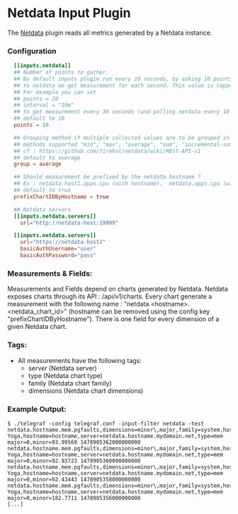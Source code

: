 # Netdata Input Plugin

The [Netdata](https://github.com/firehol/netdata) plugin reads all metrics
generated by a Netdata instance.

### Configuration

```toml
  [[inputs.netdata]]
  ## Number of points to gather.
  ## By default inputs plugin run every 10 seconds, by asking 10 points
  ## to netdata we get measurement for each second. This value is capped by "update every" config of netdata.
  ## For example you can set
  ## points = 20
  ## interval = "10m"
  ## to get measurement every 30 seconds (and polling netdata every 10 minutes)
  ## default to 10
  points = 10

  ## Grouping method if multiple collected values are to be grouped in order to return fewer points.
  ## methods supported "min", "max", "average", "sum", "incremental-sum"
  ## cf : https://github.com/firehol/netdata/wiki/REST-API-v1
  ## default to average
  group = average

  ## Should measurement be prefixed by the netdata hostname ?
  ## Ex : netdata.host1.apps.cpu (with hostname),  netdata.apps.cpu (without hostname)
  ## default to true
  prefixChartIDByHostname = true

  ## Netdata servers
  [[inputs.netdata.servers]]
    url="http://netdata-host:19999"

  [[inputs.netdata.servers]]
    url="https://netdata-host2"
    basicAuthUsername="user"
    basicAuthPassword="pass"
```

### Measurements & Fields:

Measurements and Fields depend on charts generated by Netdata. Netdata exposes charts through its API : /api/v1/charts.
Every chart generate a measurement with the following name : "netdata.\<hostname\>.\<netdata_chart_id\>" (hostname can be removed using the config key "prefixChartIDByHostname").
There is one field for every dimension of a given Netdata chart.

### Tags:

- All measurements have the following tags:
    - server (Netdata server)
    - type (Netdata chart type)
    - family (Netdata chart family)
    - dimensions (Netdata chart dimensions)

### Example Output:

```
$ ./telegraf -config telegraf.conf -input-filter netdata -test
netdata.hostname.mem.pgfaults,dimensions=minor\,major,family=system,host=Lenovo-Yoga,hostname=hostname,server=netdata.hostname.mydomain.net,type=mem major=0,minor=93.99569 1478905362000000000
netdata.hostname.mem.pgfaults,dimensions=minor\,major,family=system,host=Lenovo-Yoga,hostname=hostname,server=netdata.hostname.mydomain.net,type=mem major=0,minor=92.93723 1478905360000000000
netdata.hostname.mem.pgfaults,dimensions=minor\,major,family=system,host=Lenovo-Yoga,hostname=hostname,server=netdata.hostname.mydomain.net,type=mem major=0,minor=92.43443 1478905358000000000
netdata.hostname.mem.pgfaults,dimensions=minor\,major,family=system,host=Lenovo-Yoga,hostname=hostname,server=netdata.hostname.mydomain.net,type=mem major=0,minor=182.7711 1478905356000000000
[...]
```